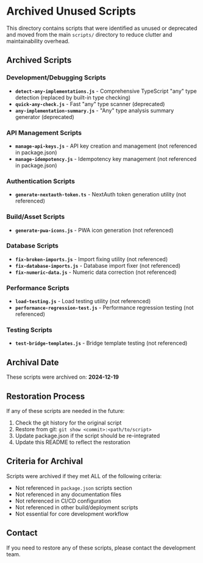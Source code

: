 # Archived Unused Scripts

This directory contains scripts that were identified as unused or deprecated and moved from the main `scripts/` directory to reduce clutter and maintainability overhead.

## Archived Scripts

### Development/Debugging Scripts
- **`detect-any-implementations.js`** - Comprehensive TypeScript "any" type detection (replaced by built-in type checking)
- **`quick-any-check.js`** - Fast "any" type scanner (deprecated)
- **`any-implementation-summary.js`** - "Any" type analysis summary generator (deprecated)

### API Management Scripts
- **`manage-api-keys.js`** - API key creation and management (not referenced in package.json)
- **`manage-idempotency.js`** - Idempotency key management (not referenced in package.json)

### Authentication Scripts
- **`generate-nextauth-token.ts`** - NextAuth token generation utility (not referenced)

### Build/Asset Scripts
- **`generate-pwa-icons.js`** - PWA icon generation (not referenced)

### Database Scripts
- **`fix-broken-imports.js`** - Import fixing utility (not referenced)
- **`fix-database-imports.js`** - Database import fixer (not referenced)
- **`fix-numeric-data.js`** - Numeric data correction (not referenced)

### Performance Scripts
- **`load-testing.js`** - Load testing utility (not referenced)
- **`performance-regression-test.js`** - Performance regression testing (not referenced)

### Testing Scripts
- **`test-bridge-templates.js`** - Bridge template testing (not referenced)

## Archival Date
These scripts were archived on: **2024-12-19**

## Restoration Process
If any of these scripts are needed in the future:

1. Check the git history for the original script
2. Restore from git: `git show <commit>:<path/to/script>`
3. Update package.json if the script should be re-integrated
4. Update this README to reflect the restoration

## Criteria for Archival
Scripts were archived if they met ALL of the following criteria:
- Not referenced in `package.json` scripts section
- Not referenced in any documentation files
- Not referenced in CI/CD configuration
- Not referenced in other build/deployment scripts
- Not essential for core development workflow

## Contact
If you need to restore any of these scripts, please contact the development team.

